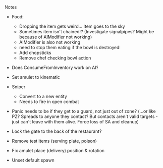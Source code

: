 Notes
* Food:
  * Dropping the item gets weird... Item goes to the sky
  * Sometimes item isn't chained!? (Investigate signalpipes? Might be because of AIModifier not working)
  * AIModifier is also not working
  * need to stop them eating if the bowl is destroyed
  * Add chopsticks
  * Remove chef checking bowl action
* Does ConsumeFromInventory work on AI?
* Set amulet to kinematic
* Sniper
  * Convert to a new entity
  * Needs to fire in open combat
* Panic needs to be if they get to a guard, not just out of zone? (...or like PZ? Spreads to anyone they contact? But contacts aren't valid targets - just can't leave with them alive. Force loss of SA and cleanup)
* Lock the gate to the back of the restaurant?



* Remove test items (serving plate, poison)
* Fix amulet place (delivery) position & rotation
* Unset default spawn